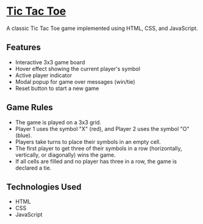 # [Tic Tac Toe](https://chetpls.github.io/tic-tac-toe/)

A classic Tic Tac Toe game implemented using HTML, CSS, and JavaScript.

## Features

- Interactive 3x3 game board
- Hover effect showing the current player's symbol
- Active player indicator
- Modal popup for game over messages (win/tie)
- Reset button to start a new game

## Game Rules

- The game is played on a 3x3 grid.
- Player 1 uses the symbol "X" (red), and Player 2 uses the symbol "O" (blue).
- Players take turns to place their symbols in an empty cell.
- The first player to get three of their symbols in a row (horizontally, vertically, or diagonally) wins the game.
- If all cells are filled and no player has three in a row, the game is declared a tie.

## Technologies Used

- HTML
- CSS
- JavaScript
